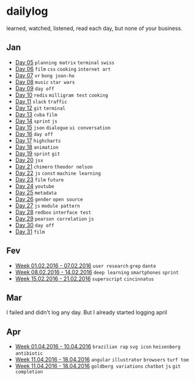 # dailylog

learned, watched, listened, read each day, but none of your business.

## Jan

- [Day 05](https://github.com/zehfernandes/dailylog/blob/master/jan/log-05-01-2016.md) `planning matrix` `terminal` `swiss`
- [Day 06](https://github.com/zehfernandes/dailylog/blob/master/jan/log-06-01-2016.md) `film` `css` `cooking` `internet art`
- [Day 07](https://github.com/zehfernandes/dailylog/blob/master/jan/log-07-01-2016.md) `vr` `bong joon-ho`
- [Day 08](https://github.com/zehfernandes/dailylog/blob/master/jan/log-08-01-2016.md) `music` `star wars`
- [Day 09](https://github.com/zehfernandes/dailylog/blob/master/jan/log-09-01-2016.md) `day off`
- [Day 10](https://github.com/zehfernandes/dailylog/blob/master/jan/log-10-01-2016.md) `redis` `milligram test` `cooking`
- [Day 11](https://github.com/zehfernandes/dailylog/blob/master/jan/log-11-01-2016.md) `slack` `traffic`
- [Day 12](https://github.com/zehfernandes/dailylog/blob/master/jan/log-12-01-2016.md) `git` `terminal` 
- [Day 13](https://github.com/zehfernandes/dailylog/blob/master/jan/log-13-01-2016.md) `cuba` `film`
- [Day 14](https://github.com/zehfernandes/dailylog/blob/master/jan/log-14-01-2016.md) `sprint` `js`
- [Day 15](https://github.com/zehfernandes/dailylog/blob/master/jan/log-15-01-2016.md) `json` `dialogue` `ui conversation`
- [Day 16](https://github.com/zehfernandes/dailylog/blob/master/jan/log-16-01-2016.md) `day off`
- [Day 17](https://github.com/zehfernandes/dailylog/blob/master/jan/log-17-01-2016.md) `highcharts`
- [Day 18](https://github.com/zehfernandes/dailylog/blob/master/jan/log-18-01-2016.md) `animation`
- [Day 19](https://github.com/zehfernandes/dailylog/blob/master/jan/log-19-01-2016.md) `sprint` `git`
- [Day 20](https://github.com/zehfernandes/dailylog/blob/master/jan/log-20-01-2016.md) `jsx`
- [Day 21](https://github.com/zehfernandes/dailylog/blob/master/jan/log-21-01-2016.md) `chimero` `theodor nelson` 
- [Day 22](https://github.com/zehfernandes/dailylog/blob/master/jan/log-22-01-2016.md) `js` `const` `machine learning`
- [Day 23](https://github.com/zehfernandes/dailylog/blob/master/jan/log-23-01-2016.md) `film` `future`
- [Day 24](https://github.com/zehfernandes/dailylog/blob/master/jan/log-24-01-2016.md) `youtube`
- [Day 25](https://github.com/zehfernandes/dailylog/blob/master/jan/log-25-01-2016.md) `metadata`
- [Day 26](https://github.com/zehfernandes/dailylog/blob/master/jan/log-26-01-2016.md) `gender` `open source`
- [Day 27](https://github.com/zehfernandes/dailylog/blob/master/jan/log-27-01-2016.md) `js` `module pattern`
- [Day 28](https://github.com/zehfernandes/dailylog/blob/master/jan/log-28-01-2016.md) `redbox` `interface test`
- [Day 29](https://github.com/zehfernandes/dailylog/blob/master/jan/log-29-01-2016.md) `pearson correlation` `js`
- [Day 30](https://github.com/zehfernandes/dailylog/blob/master/jan/log-30-01-2016.md) `day off`
- [Day 31](https://github.com/zehfernandes/dailylog/blob/master/jan/log-31-01-2016.md) `film`

## Fev

- [Week 01.02.2016 - 07.02.2016](https://github.com/zehfernandes/dailylog/blob/master/fev/weeklog-02-02-2016.md) `user research` `grep` `dante`
- [Week 08.02.2016 - 14.02.2016](https://github.com/zehfernandes/dailylog/blob/master/fev/weeklog-08-02-2016.md) `deep learning` `smartphones` `sprint`
- [Week 15.02.2016 - 21.02.2016](https://github.com/zehfernandes/dailylog/blob/master/fev/weeklog-15-02-2016.md) `superscript` `cincinnatus`

## Mar

I failed and didn't log any day. 
But I already started logging april

## Apr

- [Week 01.04.2016 - 10.04.2016](https://github.com/zehfernandes/dailylog/blob/master/apr/weeklog-01-04-2016.md) `brazilian rap` `svg icon` `heisenberg` `antibiotic`
- [Week 11.04.2016 - 18.04.2016](https://github.com/zehfernandes/dailylog/blob/master/apr/weeklog-11-04-2016.md) `angular` `illustrator` `browsers` `turf toe`
- [Week 11.04.2016 - 18.04.2016](https://github.com/zehfernandes/dailylog/blob/master/apr/weeklog-19-04-2016.md) `goldberg variations` `chatbot` `js` `git completion`
